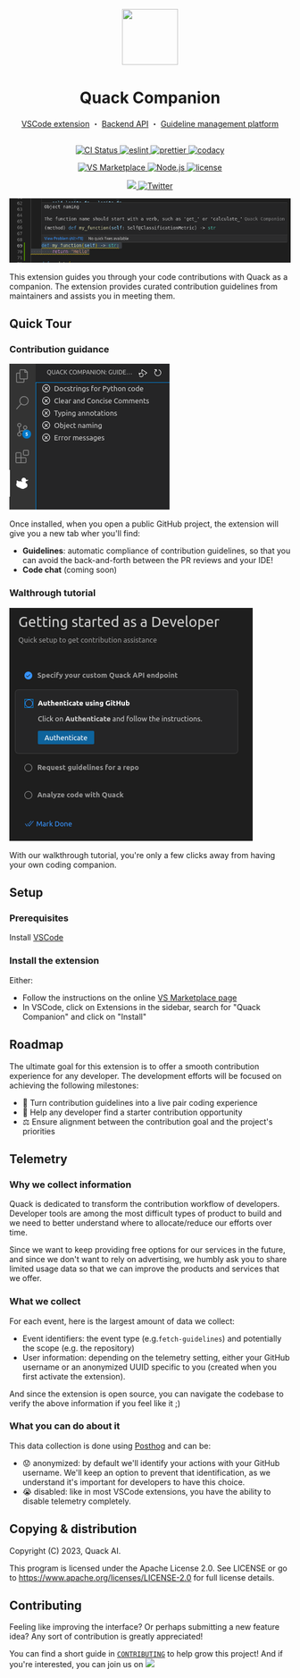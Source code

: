 <p align="center">
  <a href="https://quack-ai.com"><img src="https://quack-ai.com/quack.png" width="100" height="100"></a>
</p>
<h1 align="center">
 Quack Companion
</h1>

<p align="center">
  <a href="https://github.com/quack-ai/companion">VSCode extension</a> ・
  <a href="https://github.com/quack-ai/contribution-api">Backend API</a> ・
  <a href="https://github.com/quack-ai/platform">Guideline management platform</a>
</p>
<h2 align="center"></h2>

<p align="center">
  <a href="https://github.com/quack-ai/companion/actions/workflows/builds.yml">
    <img alt="CI Status" src="https://img.shields.io/github/actions/workflow/status/quack-ai/companion/builds.yml?branch=main&label=CI&logo=github&style=flat-square">
  </a>
  <a href="https://github.com/eslint/eslint">
    <img src="https://img.shields.io/badge/Linter-ESLint-4B32C3?style=flat-square&logo=ESLint&logoColor=white" alt="eslint">
  </a>
  <a href="https://github.com/prettier/prettier">
    <img src="https://img.shields.io/badge/Formatter-Prettier-F7B93E?style=flat-square&logo=Prettier&logoColor=white" alt="prettier">
  </a>
  <a href="https://app.codacy.com?utm_source=gh&utm_medium=referral&utm_content=&utm_campaign=Badge_grade">
    <img src="https://app.codacy.com/project/badge/Grade/21136022056c40429ce01bc63421692c" alt="codacy">
  </a>
</p>

<p align="center">
  <a href="https://marketplace.visualstudio.com/items?itemName=quackai.quack-companion">
    <img src="https://img.shields.io/visual-studio-marketplace/v/quackai.quack-companion?logo=visualstudiocode&logoColor=fff&style=flat-square&label=VS%20Marketplace" alt="VS Marketplace">
  </a>
  <a href="https://github.com/nodejs/node">
    <img src="https://img.shields.io/badge/Node-18-339933?style=flat-square&logo=nodedotjs&logoColor=white" alt="Node.js">
  </a>
  <a href="https://github.com/quack-ai/companion/blob/main/LICENSE">
    <img src="https://img.shields.io/badge/License-Apache 2.0-blue?style=flat-square" alt="license">
  </a>
</p>

<p align="center">
  <!-- <a href="https://discord.gg/E9rY3bVCWd">
    <img src="https://dcbadge.vercel.app/api/server/E9rY3bVCWd?style=flat" alt="discord"/>
  </a> -->
  <a target="_blank" href="https://discord.gg/E9rY3bVCWd" style="background:none">
    <img src="https://img.shields.io/badge/Discord-join-continue.svg?labelColor=191937&color=6F6FF7&logo=discord" />
  </a>
  <a href="https://twitter.com/quack_ai">
    <img src="https://img.shields.io/badge/-@quack_ai-1D9BF0?style=flat-square&logo=twitter&logoColor=white" alt="Twitter">
  </a>
</p>

![Compliance hint](media/compliance_hint.png)

This extension guides you through your code contributions with Quack as a companion. The extension provides curated contribution guidelines from maintainers and assists you in meeting them.

## Quick Tour

### Contribution guidance

![Guideline view](media/guideline_list.png)

Once installed, when you open a public GitHub project, the extension will give you a new tab wher you'll find:

- **Guidelines**: automatic compliance of contribution guidelines, so that you can avoid the back-and-forth between the PR reviews and your IDE!
- **Code chat** (coming soon)

### Walthrough tutorial

![Developer walkthrough](media/dev_walkthrough.png)

With our walkthrough tutorial, you're only a few clicks away from having your own coding companion.

## Setup

### Prerequisites

Install [VSCode](https://code.visualstudio.com/Download)

### Install the extension

Either:

- Follow the instructions on the online [VS Marketplace page](https://marketplace.visualstudio.com/items?itemName=quackai.quack-companion)
- In VSCode, click on Extensions in the sidebar, search for "Quack Companion" and click on "Install"

## Roadmap

The ultimate goal for this extension is to offer a smooth contribution experience for any developer.
The development efforts will be focused on achieving the following milestones:

- 🤝 Turn contribution guidelines into a live pair coding experience
- 🐣 Help any developer find a starter contribution opportunity
- ⚖️ Ensure alignment between the contribution goal and the project's priorities

## Telemetry

### Why we collect information

Quack is dedicated to transform the contribution workflow of developers. Developer tools are among the most difficult types of product to build and we need to better understand where to allocate/reduce our efforts over time.

Since we want to keep providing free options for our services in the future, and since we don't want to rely on advertising, we humbly ask you to share limited usage data so that we can improve the products and services that we offer.

### What we collect

For each event, here is the largest amount of data we collect:

- Event identifiers: the event type (e.g.`fetch-guidelines`) and potentially the scope (e.g. the repository)
- User information: depending on the telemetry setting, either your GitHub username or an anonymized UUID specific to you (created when you first activate the extension).

And since the extension is open source, you can navigate the codebase to verify the above information if you feel like it ;)

### What you can do about it

This data collection is done using [Posthog](https://posthog.com/) and can be:

- 😟 anonymized: by default we'll identify your actions with your GitHub username. We'll keep an option to prevent that identification, as we understand it's important for developers to have this choice.
- 😭 disabled: like in most VSCode extensions, you have the ability to disable telemetry completely.

## Copying & distribution

Copyright (C) 2023, Quack AI.

This program is licensed under the Apache License 2.0.
See LICENSE or go to <https://www.apache.org/licenses/LICENSE-2.0> for full license details.

## Contributing

Feeling like improving the interface? Or perhaps submitting a new feature idea? Any sort of contribution is greatly appreciated!

You can find a short guide in [`CONTRIBUTING`](CONTRIBUTING.md) to help grow this project! And if you're interested, you can join us on [![](https://img.shields.io/badge/Discord-join-continue.svg?labelColor=191937&color=6F6FF7&logo=discord)](https://discord.gg/E9rY3bVCWd)
